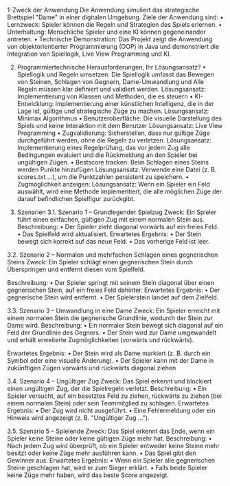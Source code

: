 1-Zweck der Anwendung
Die Anwendung simuliert das strategische Brettspiel "Dame" in einer digitalen 
Umgebung.
Ziele der Anwendung sind:
• Lernzweck: Spieler können die Regeln und Strategien des Spiels erlernen.
• Unterhaltung: Menschliche Spieler und eine KI können gegeneinander antreten.
• Technische Demonstration: Das Projekt zeigt die Anwendung von objektorientierter 
Programmierung (OOP) in Java und demonstriert die Integration von Spiellogik, Live 
View Programming und KI.

2. Programmiertechnische Herausforderungen, Ihr Lösungsansatz?
• Spiellogik und Regeln umsetzen: Die Spiellogik umfasst das Bewegen von Steinen, 
Schlagen von Gegnern, Dame-Umwandlung und Alle Regeln müssen klar definiert und 
validiert werden.
Lösungsansatz: Implementierung von Klassen und Methoden, die es steuern
• KI-Entwicklung: Implementierung einer künstlichen Intelligenz, die in der Lage ist, 
gültige und strategische Züge zu machen.
Lösungsansatz: Minimax Algorithmus
• Benutzeroberfläche: Die visuelle Darstellung des Spiels und keine Interaktion mit 
dem Benutzer 
Lösungsansatz: Live View Programming
• Zugvalidierung: Sicherstellen, dass nur gültige Züge durchgeführt werden, ohne die 
Regeln zu verletzen.
Lösungsansatz: Implementierung eines Regelprüfung, das vor jedem Zug alle 
Bedingungen evaluiert und die Rückmeldung an den Spieler bei ungültigen Zügen.
• Bestscore tracken: Beim Schlagen eines Steins werden Punkte hinzufügen
Lösungsansatz: Verwende eine Datei (z. B. scores.txt …), um die Punktzahlen 
persistent zu speichern.
• Zugmöglichkeit anzeigen:
Lösungsansatz: Wenn ein Spieler ein Feld auswählt, wird eine Methode 
implementiert, die alle möglichen Züge der darauf befindlichen Spielfigur zurückgibt.

4. Szenarien
3.1. Szenario 1 – Grundlegender Spielzug
Zweck:
Ein Spieler führt einen einfachen, gültigen Zug mit einem normalen Stein aus.
 Beschreibung:
• Der Spieler zieht diagonal vorwärts auf ein freies Feld.
• Das Spielfeld wird aktualisiert.
 Erwartetes Ergebnis:
• Der Stein bewegt sich korrekt auf das neue Feld.
• Das vorherige Feld ist leer.

3.2. Szenario 2 – Normalen und mehrfachen Schlagen eines gegnerischen Steins
Zweck:
Ein Spieler schlägt einen gegnerischen Stein durch Überspringen und entfernt diesen vom 
Spielfeld.
 
 Beschreibung:
• Der Spieler springt mit seinem Stein diagonal über einen gegnerischen Stein, auf ein 
freies Feld dahinter.
 Erwartetes Ergebnis:
• Der gegnerische Stein wird entfernt.
• Der Spielerstein landet auf dem Zielfeld.

3.3. Szenario 3 – Umwandlung in eine Dame
Zweck:
Ein Spieler erreicht mit einem normalen Stein die gegnerische Grundlinie, wodurch der 
Stein zur Dame wird.
 Beschreibung:
• Ein normaler Stein bewegt sich diagonal auf ein Feld der Grundlinie des Gegners.
• Der Stein wird zur Dame umgewandelt und erhält erweiterte Zugmöglichkeiten 
(vorwärts und rückwärts).
 
 Erwartetes Ergebnis:
• Der Stein wird als Dame markiert (z. B. durch ein Symbol oder eine visuelle 
Änderung).
• Der Spieler kann mit der Dame in zukünftigen Zügen vorwärts und rückwärts diagonal 
ziehen

3.4. Szenario 4 – Ungültiger Zug
Zweck:
Das Spiel erkennt und blockiert einen ungültigen Zug, der die Spielregeln verletzt.
 Beschreibung:
• Ein Spieler versucht, auf ein besetztes Feld zu ziehen, rückwärts zu ziehen (bei einem 
normalen Stein) oder sein Teammitglied zu schlagen.
 Erwartetes Ergebnis:
• Der Zug wird nicht ausgeführt.
• Eine Fehlermeldung oder ein Hinweis wird angezeigt (z. B. "Ungültiger Zug …").

3.5. Szenario 5 – Spielende
Zweck:
Das Spiel erkennt das Ende, wenn ein Spieler keine Steine oder keine gültigen Züge mehr 
hat.
 Beschreibung:
• Nach jedem Zug wird überprüft, ob ein Spieler entweder keine Steine mehr besitzt 
oder keine Züge mehr ausführen kann.
• Das Spiel gibt den Gewinner aus.
 Erwartetes Ergebnis:
• Wenn ein Spieler alle gegnerischen Steine geschlagen hat, wird er zum Sieger erklärt.
• Falls beide Spieler keine Züge mehr haben, wird das beste Score angezeigt.
